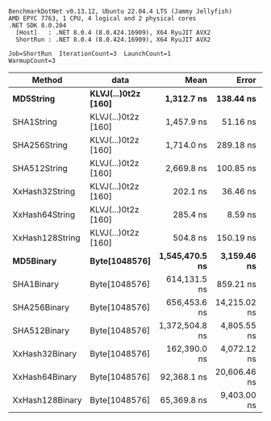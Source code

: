 ```

BenchmarkDotNet v0.13.12, Ubuntu 22.04.4 LTS (Jammy Jellyfish)
AMD EPYC 7763, 1 CPU, 4 logical and 2 physical cores
.NET SDK 8.0.204
  [Host]   : .NET 8.0.4 (8.0.424.16909), X64 RyuJIT AVX2
  ShortRun : .NET 8.0.4 (8.0.424.16909), X64 RyuJIT AVX2

Job=ShortRun  IterationCount=3  LaunchCount=1  
WarmupCount=3  

```
| Method          | data                | Mean           | Error        | StdDev      | Min            | Max            | Gen0   | Allocated |
|---------------- |-------------------- |---------------:|-------------:|------------:|---------------:|---------------:|-------:|----------:|
| **MD5String**       | **KLVJ(...)0t2z [160]** |     **1,312.7 ns** |    **138.44 ns** |     **7.59 ns** |     **1,308.3 ns** |     **1,321.5 ns** | **0.0134** |    **1128 B** |
| SHA1String      | KLVJ(...)0t2z [160] |     1,457.9 ns |     51.16 ns |     2.80 ns |     1,454.7 ns |     1,460.1 ns | 0.0153 |    1416 B |
| SHA256String    | KLVJ(...)0t2z [160] |     1,714.0 ns |    289.18 ns |    15.85 ns |     1,701.6 ns |     1,731.9 ns | 0.0210 |    1856 B |
| SHA512String    | KLVJ(...)0t2z [160] |     2,669.8 ns |    100.85 ns |     5.53 ns |     2,663.9 ns |     2,674.8 ns | 0.0381 |    3240 B |
| XxHash32String  | KLVJ(...)0t2z [160] |       202.1 ns |     36.46 ns |     2.00 ns |       200.1 ns |       204.1 ns | 0.0069 |     584 B |
| XxHash64String  | KLVJ(...)0t2z [160] |       285.4 ns |      8.59 ns |     0.47 ns |       285.1 ns |       285.9 ns | 0.0086 |     728 B |
| XxHash128String | KLVJ(...)0t2z [160] |       504.8 ns |    150.19 ns |     8.23 ns |       498.7 ns |       514.1 ns | 0.0134 |    1128 B |
| **MD5Binary**       | **Byte[1048576]**       | **1,545,470.5 ns** |  **3,159.46 ns** |   **173.18 ns** | **1,545,273.9 ns** | **1,545,600.7 ns** |      **-** |      **41 B** |
| SHA1Binary      | Byte[1048576]       |   614,131.5 ns |    859.21 ns |    47.10 ns |   614,082.1 ns |   614,175.9 ns |      - |      49 B |
| SHA256Binary    | Byte[1048576]       |   656,453.6 ns | 14,215.02 ns |   779.17 ns |   655,613.1 ns |   657,151.8 ns |      - |      57 B |
| SHA512Binary    | Byte[1048576]       | 1,372,504.8 ns |  4,805.55 ns |   263.41 ns | 1,372,284.4 ns | 1,372,796.5 ns |      - |      89 B |
| XxHash32Binary  | Byte[1048576]       |   162,390.0 ns |  4,072.12 ns |   223.21 ns |   162,141.7 ns |   162,574.0 ns |      - |      32 B |
| XxHash64Binary  | Byte[1048576]       |    92,368.1 ns | 20,606.46 ns | 1,129.51 ns |    91,712.4 ns |    93,672.4 ns |      - |      32 B |
| XxHash128Binary | Byte[1048576]       |    65,369.8 ns |  9,403.00 ns |   515.41 ns |    64,977.2 ns |    65,953.5 ns |      - |      40 B |
